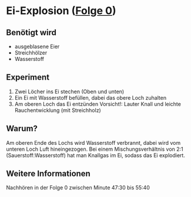 # Ei-Explosion ([Folge 0](http://minkorrekt.de/methodisch-inkorrekt-folge-01-ei-explosion/))

## Benötigt wird

- ausgeblasene Eier
- Streichhölzer
- Wasserstoff

## Experiment

1. Zwei Löcher ins Ei stechen (Oben und unten)
2. Ein Ei mit Wasserstoff befüllen, dabei das obere Loch zuhalten
3. Am oberen Loch das Ei entzünden
Vorsicht!: Lauter Knall und leichte Rauchentwicklung (mit Streichholz)

## Warum?

Am oberen Ende des Lochs wird Wasserstoff verbrannt, dabei wird vom unteren Loch Luft hineingezogen. Bei einem Mischungsverhältnis von 2:1 (Sauerstoff:Wasserstoff) hat man Knallgas im Ei, sodass das Ei explodiert.

## Weitere Informationen

Nachhören in der Folge 0 zwischen Minute 47:30 bis 55:40
